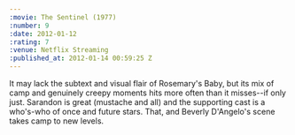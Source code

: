 ```yaml
--- 
:movie: The Sentinel (1977)
:number: 9
:date: 2012-01-12
:rating: 7
:venue: Netflix Streaming
:published_at: 2012-01-14 00:59:25 Z
---
```

It may lack the subtext and visual flair of Rosemary's Baby, but its mix of camp and genuinely creepy moments hits more often than it misses--if only just. Sarandon is great (mustache and all) and the supporting cast is a who's-who of once and future stars. That, and Beverly D'Angelo's scene takes camp to new levels.
